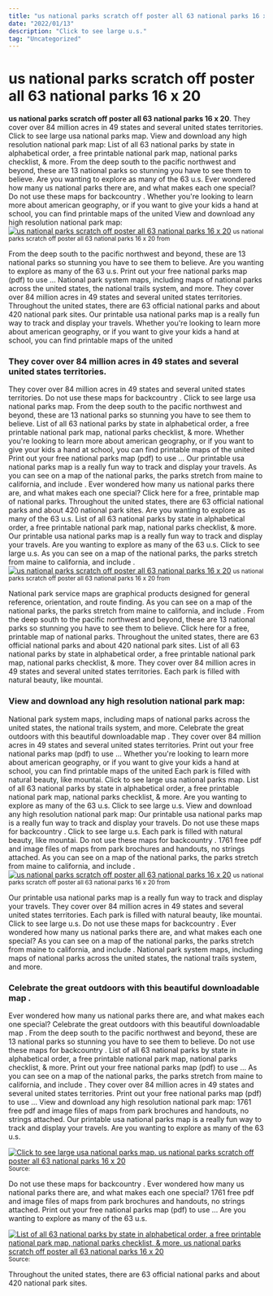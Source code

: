 ```yaml
---
title: "us national parks scratch off poster all 63 national parks 16 x 20"
date: "2022/01/13"
description: "Click to see large u.s."
tag: "Uncategorized"
---
```


# us national parks scratch off poster all 63 national parks 16 x 20
**us national parks scratch off poster all 63 national parks 16 x 20**. They cover over 84 million acres in 49 states and several united states territories. Click to see large usa national parks map. View and download any high resolution national park map: List of all 63 national parks by state in alphabetical order, a free printable national park map, national parks checklist, &amp; more. From the deep south to the pacific northwest and beyond, these are 13 national parks so stunning you have to see them to believe.
Are you wanting to explore as many of the 63 u.s. Ever wondered how many us national parks there are, and what makes each one special? Do not use these maps for backcountry . Whether you&#039;re looking to learn more about american geography, or if you want to give your kids a hand at school, you can find printable maps of the united View and download any high resolution national park map:
[![us national parks scratch off poster all 63 national parks 16 x 20](B08P4LKKK9 "us national parks scratch off poster all 63 national parks 16 x 20")](B08P4LKKK9)
<small>us national parks scratch off poster all 63 national parks 16 x 20 from </small>

From the deep south to the pacific northwest and beyond, these are 13 national parks so stunning you have to see them to believe. Are you wanting to explore as many of the 63 u.s. Print out your free national parks map (pdf) to use … National park system maps, including maps of national parks across the united states, the national trails system, and more. They cover over 84 million acres in 49 states and several united states territories. Throughout the united states, there are 63 official national parks and about 420 national park sites. Our printable usa national parks map is a really fun way to track and display your travels. Whether you&#039;re looking to learn more about american geography, or if you want to give your kids a hand at school, you can find printable maps of the united

### They cover over 84 million acres in 49 states and several united states territories.
They cover over 84 million acres in 49 states and several united states territories. Do not use these maps for backcountry . Click to see large usa national parks map. From the deep south to the pacific northwest and beyond, these are 13 national parks so stunning you have to see them to believe. List of all 63 national parks by state in alphabetical order, a free printable national park map, national parks checklist, &amp; more. Whether you&#039;re looking to learn more about american geography, or if you want to give your kids a hand at school, you can find printable maps of the united Print out your free national parks map (pdf) to use … Our printable usa national parks map is a really fun way to track and display your travels. As you can see on a map of the national parks, the parks stretch from maine to california, and include . Ever wondered how many us national parks there are, and what makes each one special? Click here for a free, printable map of national parks. Throughout the united states, there are 63 official national parks and about 420 national park sites. Are you wanting to explore as many of the 63 u.s.
List of all 63 national parks by state in alphabetical order, a free printable national park map, national parks checklist, &amp; more. Our printable usa national parks map is a really fun way to track and display your travels. Are you wanting to explore as many of the 63 u.s. Click to see large u.s. As you can see on a map of the national parks, the parks stretch from maine to california, and include .
[![us national parks scratch off poster all 63 national parks 16 x 20](B08P4LKKK9 "us national parks scratch off poster all 63 national parks 16 x 20")](B08P4LKKK9)
<small>us national parks scratch off poster all 63 national parks 16 x 20 from </small>

National park service maps are graphical products designed for general reference, orientation, and route finding. As you can see on a map of the national parks, the parks stretch from maine to california, and include . From the deep south to the pacific northwest and beyond, these are 13 national parks so stunning you have to see them to believe. Click here for a free, printable map of national parks. Throughout the united states, there are 63 official national parks and about 420 national park sites. List of all 63 national parks by state in alphabetical order, a free printable national park map, national parks checklist, &amp; more. They cover over 84 million acres in 49 states and several united states territories. Each park is filled with natural beauty, like mountai.

### View and download any high resolution national park map:
National park system maps, including maps of national parks across the united states, the national trails system, and more. Celebrate the great outdoors with this beautiful downloadable map . They cover over 84 million acres in 49 states and several united states territories. Print out your free national parks map (pdf) to use … Whether you&#039;re looking to learn more about american geography, or if you want to give your kids a hand at school, you can find printable maps of the united Each park is filled with natural beauty, like mountai. Click to see large usa national parks map. List of all 63 national parks by state in alphabetical order, a free printable national park map, national parks checklist, &amp; more. Are you wanting to explore as many of the 63 u.s. Click to see large u.s. View and download any high resolution national park map: Our printable usa national parks map is a really fun way to track and display your travels. Do not use these maps for backcountry .
Click to see large u.s. Each park is filled with natural beauty, like mountai. Do not use these maps for backcountry . 1761 free pdf and image files of maps from park brochures and handouts, no strings attached. As you can see on a map of the national parks, the parks stretch from maine to california, and include .
[![us national parks scratch off poster all 63 national parks 16 x 20](B08P4LKKK9 "us national parks scratch off poster all 63 national parks 16 x 20")](B08P4LKKK9)
<small>us national parks scratch off poster all 63 national parks 16 x 20 from </small>

Our printable usa national parks map is a really fun way to track and display your travels. They cover over 84 million acres in 49 states and several united states territories. Each park is filled with natural beauty, like mountai. Click to see large u.s. Do not use these maps for backcountry . Ever wondered how many us national parks there are, and what makes each one special? As you can see on a map of the national parks, the parks stretch from maine to california, and include . National park system maps, including maps of national parks across the united states, the national trails system, and more.

### Celebrate the great outdoors with this beautiful downloadable map .
Ever wondered how many us national parks there are, and what makes each one special? Celebrate the great outdoors with this beautiful downloadable map . From the deep south to the pacific northwest and beyond, these are 13 national parks so stunning you have to see them to believe. Do not use these maps for backcountry . List of all 63 national parks by state in alphabetical order, a free printable national park map, national parks checklist, &amp; more. Print out your free national parks map (pdf) to use … As you can see on a map of the national parks, the parks stretch from maine to california, and include . They cover over 84 million acres in 49 states and several united states territories. Print out your free national parks map (pdf) to use … View and download any high resolution national park map: 1761 free pdf and image files of maps from park brochures and handouts, no strings attached. Our printable usa national parks map is a really fun way to track and display your travels. Are you wanting to explore as many of the 63 u.s.


[![Click to see large usa national parks map. us national parks scratch off poster all 63 national parks 16 x 20](USD "us national parks scratch off poster all 63 national parks 16 x 20")](B08P4LKKK9)
<small>Source: </small>

Do not use these maps for backcountry . Ever wondered how many us national parks there are, and what makes each one special? 1761 free pdf and image files of maps from park brochures and handouts, no strings attached. Print out your free national parks map (pdf) to use … Are you wanting to explore as many of the 63 u.s.

[![List of all 63 national parks by state in alphabetical order, a free printable national park map, national parks checklist, &amp; more. us national parks scratch off poster all 63 national parks 16 x 20](USD "us national parks scratch off poster all 63 national parks 16 x 20")](B08P4LKKK9)
<small>Source: </small>

Throughout the united states, there are 63 official national parks and about 420 national park sites.
